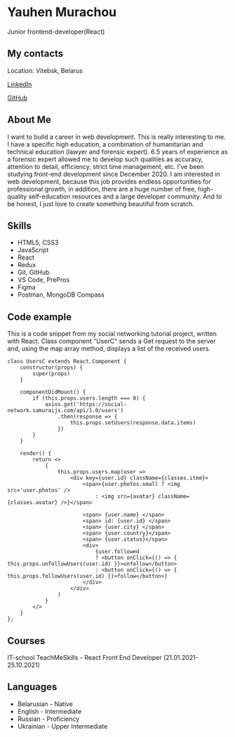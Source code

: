 **Yauhen Murachou**
===============

Junior frontend-developer(React)

**My contacts**
-----------
Location: Vitebsk, Belarus

[LinkedIn](https://www.linkedin.com/in/yauhen-murachou-6a4842224/)

[GitHub](https://github.com/YauhenMurachou)

**About Me**
-----------
I want to build a career in web development. This is really interesting to me. I have a specific high education, a combination of humanitarian and technical education (lawyer and forensic expert). 6.5 years of experience as a forensic expert allowed me to develop such qualities as accuracy, attention to detail, efficiency, strict time management, etc. I've been studying front-end development since December 2020. I am interested in web development, because this job provides endless opportunities for professional growth,
in addition, there are a huge number of free, high-quality self-education resources and a large developer community. And to be honest, I just love to create something beautiful from scratch.

**Skills**
-----------
* HTML5, CSS3
* JavaScript
* React
* Redux
* Git, GitHub
* VS Code, PrePros
* Figma
* Postman, MongoDB Compass

**Code example**
---------------
This is a code snippet from my social networking tutorial project, written with React. Class component "UserC" sends a Get request to the server and, using the map array method, displays a list of the received users.

```
class UsersC extends React.Component {
	constructor(props) {
		super(props)
	}

	componentDidMount() {
		if (this.props.users.length === 0) {
			axios.get('https://social-network.samuraijs.com/api/1.0/users')
				.then(response => {
					this.props.setUsers(response.data.items)
				})
		}
	}

	render() {
		return <>
			{
				this.props.users.map(user =>
					<div key={user.id} className={classes.item}>
						<span>{user.photos.small ? <img src='user.photos' />
							: <img src={avatar} className={classes.avatar} />}</span>

						<span> {user.name} </span>
						<span> id: {user.id} </span>
						<span> {user.city} </span>
						<span> {user.country}</span>
						<span> {user.status}</span>
						<div>
							{user.followed 
							? <button onClick={() => { this.props.unfollowUsers(user.id) }}>unfollow</button>
							: <button onClick={() => { this.props.followUsers(user.id) }}>follow</button>}
						</div>
					</div>
				)
			}
		</>
	}
};
```

**Courses**
-----------

IT-school TeachMeSkills - React Front End Developer (21.01.2021-25.10.2021)

**Languages**
-----------
* Belarusian - Native
* English - Intermediate
* Russian - Proficiency
* Ukrainian - Upper Intermediate
